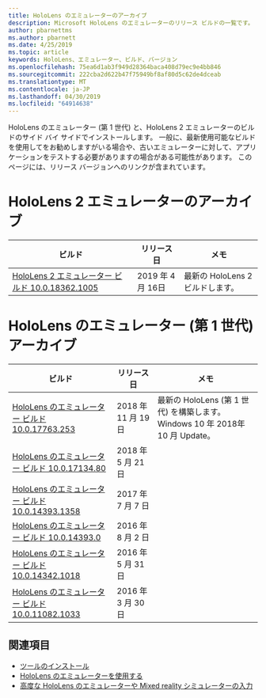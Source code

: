 ```yaml
---
title: HoloLens のエミュレーターのアーカイブ
description: Microsoft HoloLens のエミュレーターのリリース ビルドの一覧です。
author: pbarnettms
ms.author: pbarnett
ms.date: 4/25/2019
ms.topic: article
keywords: HoloLens、エミュレーター、ビルド、バージョン
ms.openlocfilehash: 75ea6d1ab3f949d28364baca408d79ec9e4bb846
ms.sourcegitcommit: 222cba2d622b47f75949bf8af80d5c62de4dceab
ms.translationtype: MT
ms.contentlocale: ja-JP
ms.lasthandoff: 04/30/2019
ms.locfileid: "64914638"
---
```

HoloLens のエミュレーター (第 1 世代) と、HoloLens 2 エミュレーターのビルドのサイド バイ サイドでインストールします。 一般に、最新使用可能なビルドを使用してをお勧めしますがいる場合や、古いエミュレーターに対して、アプリケーションをテストする必要がありますの場合がある可能性があります。 このページには、リリース バージョンへのリンクが含まれています。


# <a name="hololens-2-emulator-archive"></a>HoloLens 2 エミュレーターのアーカイブ


|  ビルド |  リリース日 |  メモ | 
|----------|----------|----------|
|  [HoloLens 2 エミュレーター ビルド 10.0.18362.1005](https://go.microsoft.com/fwlink/?linkid=2087187) | 2019 年 4 月 16日 | 最新の HoloLens 2 ビルドします。 |


# <a name="hololens-emulator-1st-gen-archive"></a>HoloLens のエミュレーター (第 1 世代) アーカイブ


|  ビルド |  リリース日 |  メモ | 
|----------|----------|----------|
|  [HoloLens のエミュレーター ビルド 10.0.17763.253](https://go.microsoft.com/fwlink/?linkid=2065980) | 2018 年 11 月 19 日 | 最新の HoloLens (第 1 世代) を構築します。 Windows 10 年 2018年 10 月 Update。 |
|  [HoloLens のエミュレーター ビルド 10.0.17134.80](https://go.microsoft.com/fwlink/?linkid=874531) | 2018 年 5 月 21 日 | 
|  [HoloLens のエミュレーター ビルド 10.0.14393.1358](https://go.microsoft.com/fwlink/?linkid=852626) |  2017 年 7 月 7 日 |
|  [HoloLens のエミュレーター ビルド 10.0.14393.0](http://go.microsoft.com/fwlink/?LinkID=823018) |  2016 年 8 月 2 日 |
|  [HoloLens のエミュレーター ビルド 10.0.14342.1018](http://go.microsoft.com/fwlink/?LinkID=823018) |  2016 年 5 月 31 日 |
|  [HoloLens のエミュレーター ビルド 10.0.11082.1033](http://go.microsoft.com/fwlink/?LinkID=724053) |  2016 年 3 月 30 日 |

## <a name="see-also"></a>関連項目
* [ツールのインストール](install-the-tools.md)
* [HoloLens のエミュレーターを使用する](using-the-hololens-emulator.md)
* [高度な HoloLens のエミュレーターや Mixed reality シミュレーターの入力](advanced-hololens-emulator-and-mixed-reality-simulator-input.md)
